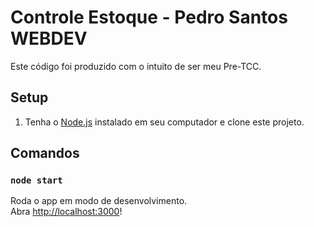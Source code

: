 # Controle Estoque - Pedro Santos WEBDEV

Este código foi produzido com o intuito de ser meu Pre-TCC.
<!--This project was bootstrapped with [Create React App](https://github.com/facebook/create-react-app).-->

## Setup

1. Tenha o [Node.js](https://nodejs.org/en/download/) instalado em seu computador e clone este projeto. 

## Comandos

### `node start`

Roda o app em modo de desenvolvimento.<br>
Abra [http://localhost:3000](http://localhost:3000)!


